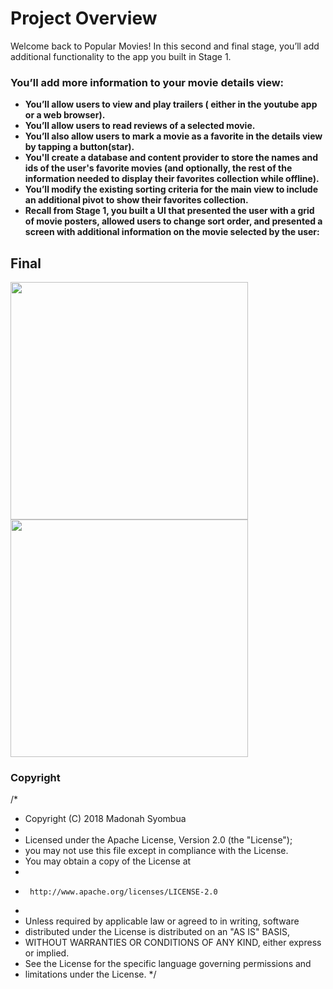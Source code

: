 # Project Overview
Welcome back to Popular Movies! In this second and final stage, you’ll add additional functionality to the app you built in Stage 1.

### You’ll add more information to your movie details view:

* **You’ll allow users to view and play trailers ( either in the youtube app or a web browser).**
* **You’ll allow users to read reviews of a selected movie.**
* **You’ll also allow users to mark a movie as a favorite in the details view by tapping a button(star).**
* **You'll create a database and content provider to store the names and ids of the user's favorite movies (and optionally, the rest of the information needed to display their favorites collection while offline).**
* **You’ll modify the existing sorting criteria for the main view to include an additional pivot to show their favorites collection.**
* **Recall from Stage 1, you built a UI that presented the user with a grid of movie posters, allowed users to change sort order, and presented a screen with additional information on the movie selected by the user:**


## Final
<img src="https://user-images.githubusercontent.com/11560987/41365655-9741984a-6eff-11e8-879d-83311a7d064d.jpg" width="380"/> <img src="https://user-images.githubusercontent.com/11560987/41365587-6216b5ce-6eff-11e8-9fed-c8418aa26bed.jpg" width="380"/> 

### Copyright
/*
 * Copyright (C) 2018 Madonah Syombua
 *
 * Licensed under the Apache License, Version 2.0 (the "License");
 * you may not use this file except in compliance with the License.
 * You may obtain a copy of the License at
 *
 *      http://www.apache.org/licenses/LICENSE-2.0
 *
 * Unless required by applicable law or agreed to in writing, software
 * distributed under the License is distributed on an "AS IS" BASIS,
 * WITHOUT WARRANTIES OR CONDITIONS OF ANY KIND, either express or implied.
 * See the License for the specific language governing permissions and
 * limitations under the License.
 */
